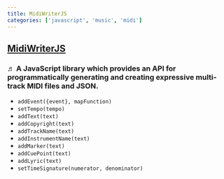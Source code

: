 ```yaml
---
title: MidiWriterJS
categories: ['javascript', 'music', 'midi']
---
```

## [MidiWriterJS](https://github.com/grimmdude/MidiWriterJS)

### ♬ A JavaScript library which provides an API for programmatically generating and creating expressive multi-track MIDI files and JSON.


- `addEvent({event}, mapFunction)`
- `setTempo(tempo)`
- `addText(text)`
- `addCopyright(text)`
- `addTrackName(text)`
- `addInstrumentName(text)`
- `addMarker(text)`
- `addCuePoint(text)`
- `addLyric(text)`
- `setTimeSignature(numerator, denominator)`

